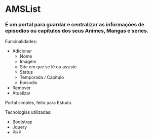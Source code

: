 <h1>AMSList</h1>

<h3>É um portal para guardar e centralizar as informações de episodios ou capitulos dos seus Animes, Mangas e series.</h3>

Funcinalidades:<br>

<ul>
  <li> Adicionar
    <ul>
      <li>Nome</li>
      <li>Imagem</li>
      <li>Site em que se lê ou assiste</li>
      <li>Status</li>
      <li>Temporada / Capitulo</li>
      <li>Episodio</li>
    </ul>
  </li>
 <li>Remover</li>
 <li>Atualizar</li>
</ul>  

</h3> Portal simples, feito para Estudo. </h3>

Tecnologias utilizadas:<br>
<ul>
  <li> Bootstrap</li>
  <li>Jquery</li>
  <li>PHP</li>
</ul> 



